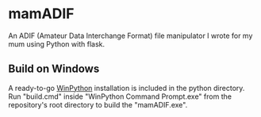 # mamADIF
An ADIF (Amateur Data Interchange Format) file manipulator I wrote for my mum using Python with flask.

## Build on Windows
A ready-to-go [WinPython](https://github.com/winpython/winpython) installation is included in the python directory.
Run "build.cmd" inside "WinPython Command Prompt.exe" from the repository's root directory to build the "mamADIF.exe".

